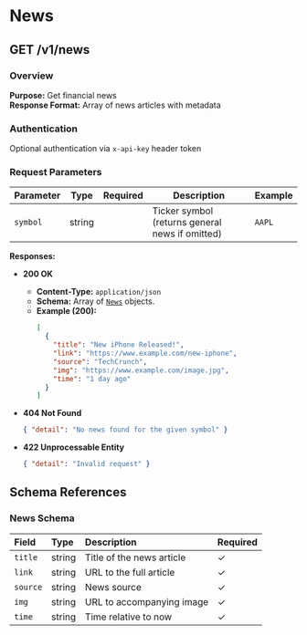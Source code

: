 # News

## GET /v1/news

### Overview

**Purpose:** Get financial news  
**Response Format:** Array of news articles with metadata

### Authentication

Optional authentication via `x-api-key` header token

### Request Parameters

| Parameter | Type   | Required | Description                                     | Example |
|-----------|--------|:--------:|-------------------------------------------------|---------|
| `symbol`  | string |          | Ticker symbol (returns general news if omitted) | `AAPL`  |

**Responses:**

- **200 OK**
    - **Content-Type:** `application/json`
    - **Schema:** Array of [`News`](#news-schema) objects.
    - **Example (200):**
      ```json
      [
        {
          "title": "New iPhone Released!",
          "link": "https://www.example.com/new-iphone",
          "source": "TechCrunch",
          "img": "https://www.example.com/image.jpg",
          "time": "1 day ago"
        }
      ]
      ```

- **404 Not Found**
  ```json
  { "detail": "No news found for the given symbol" }
  ```

- **422 Unprocessable Entity**
  ```json
  { "detail": "Invalid request" }
  ```

## Schema References

### News Schema

| Field    | Type   | Description               | Required |
|:---------|:-------|:--------------------------|:---------|
| `title`  | string | Title of the news article | ✓        |
| `link`   | string | URL to the full article   | ✓        |
| `source` | string | News source               | ✓        |
| `img`    | string | URL to accompanying image | ✓        |
| `time`   | string | Time relative to now      | ✓        |